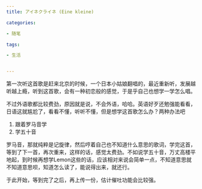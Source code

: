 ```yaml
---
title: アイネクライネ (Eine kleine)

categories: 

- 随笔

tags: 

- 生活


---
```


第一次听这首歌是赶来北京的时候，一个日本小姑娘翻唱的，最近重新听，发展越听越上瘾，听到这首歌，会有一种初恋般的感觉，于是乎自己也想学一学怎么唱。

不过外语歌都比较费劲，原因就是说，不会外语，哈哈。英语好歹还勉强能看看，日语这就尴尬了，看看不懂，听听不懂，但是想学这首歌怎么办？两种办法吧

1. 跟着罗马音学
2. 学五十音

罗马音，那就纯粹是记旋律，然后哼着自己也不知道什么意思的歌词，学完这首，等到了下一首，再次重来，这样的话，感觉太费劲。不如说学五十音，万丈高楼平地起，到时候再想学Lemon这些的话，应该相对来说会简单一点，不知道意思就不知道意思呗，知道怎么读了，能说得出来，就还行。

于此开始，等到完了之后，再上传一份，估计催吐功能会比较强。